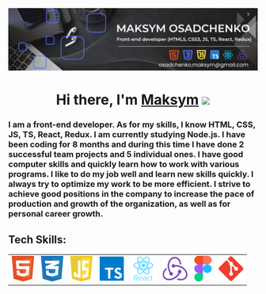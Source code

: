 <img src="img/about-me.png" alt="about me"/>

<h1 align="center">Hi there, I'm <a href="[https://daniilshat.ru/](https://www.linkedin.com/in/maksym-osadchenko/)" target="_blank">Maksym</a> 
<img src="https://github.com/blackcater/blackcater/raw/main/images/Hi.gif" height="32"/></h1>
<h3>I am a front-end developer. As for my skills, I know HTML, CSS, JS, TS, React, Redux.
I am currently studying Node.js.
I have been coding for 8 months and during this time I have done 2 successful team projects and 5 individual ones.
I have good computer skills and quickly learn how to work with various programs.
I like to do my job well and learn new skills quickly.
I always try to optimize my work to be more efficient.
I strive to achieve good positions in the company to increase the pace of production and growth of the organization, as well as for personal career growth.</h3>

<h2>Tech Skills:</h2>

<table>
  <tr>
    <td><a href="https://www.w3.org/html/">
      <img src="img/html.svg" alt="html" width="45">
    </a></td>
    <td><a href="https://www.w3schools.com/css/">
      <img src="img/css.svg" alt="css" width="45">
    </a></td>
    <td><a href="https://developer.mozilla.org/en-US/docs/Web/JavaScript">
      <img src="img/js.svg" alt="js" width="45">
    </a></td>
    <td><a href="https://www.typescriptlang.org/">
      <img src="img/ts.svg" alt="typescript" width="50">
    </a></td>
    <td><a href="https://ru.legacy.reactjs.org/">
      <img src="img/react.svg" alt="react" width="50">
    </a></td>
    <td><a href="https://redux.js.org/">
      <img src="img/redux.svg" alt="redux" width="50">
    </a></td>
    <td><a href="https://www.figma.com/">
      <img src="img/figma.svg" alt="figma" width="35">
    </a></td>
    <td><a href="https://git-scm.com/">
      <img src="img/git.svg" alt="git" width="50">
    </a></td>
  </tr>
</table>
